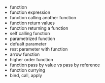 - function
- function expression
- function calling another function
- function return values
- function returning a function
- self calling function
- parametrized function
- defualt parameter
- rest parameter with function
- arrow function
- higher order function
- function pass by value vs pass by reference
- function currying
- bind, call, apply